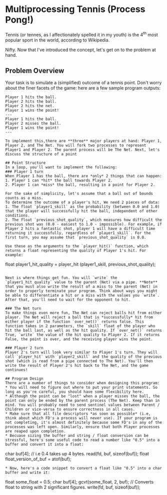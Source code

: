 # Multiprocessing Tennis (Process Pong!)

Tennis (or tennes, as I affectionately spelled it in my youth) is the 4<sup>th</sup> most popular sport in the world, according to Wikipedia. 

Nifty. Now that I've introduced the concept, let's get on to the problem at hand.


## Problem Overview
Your task is to simulate a (simplified) outcome of a tennis point. Don't worry about the finer facets of the game: here are a few sample program outputs:

```
Player 1 hits the ball.
Player 2 hits the ball.
Player 2 hits the net.
Player 1 wins the point!
---
Player 1 hits the ball.
Player 2 misses the ball.
Player 1 wins the point!
---

To implement this,there are **three** major players at hand: Player 1, Player 2, and The Net. You will fork two processes to represent Player1 and Player 2. The parent process will be The Net. Next, let's discuss the structure of a point

## Point Structure
In a loop, you'll want to implement the following:
### Player 1 turn
When Player 1 has the ball, there are *only* 2 things that can happen:
1. Player 1 can *hit* the ball towards Player 2.
2. Player 1 can *miss* the ball, resulting in a point for Player 2.

For the sake of simplicity, let's assume that a ball out of bounds counts as a miss.
To determine the outcome of a player's hit, We need 2 pieces of data: 
1. The float `player1_skill` as the probability (between 0.0 and 1.0) that the player will successfully hit the ball, independent of other conditions.
2. The float `previous_shot_quality`, which measures how difficult the previous shot was (0.0 - easiest to 1.0 - impossible). For example, if Player 2 hits a fantastic shot, player 1 will have a difficult time returning it successfully, regardless of `player1_skill`. For the first turn, you may assume that `previous_shot_quality` is 0.0.

Use these as the arguments to the `player_hit()` function, which returns a float representing the quality of Player 1's hit. For example:
```
float player1_hit_quality = player_hit (player1_skill, previous_shot_quality);
```

Next is where things get fun. You will `write` the `player1_hit_quality` value to the parent (Net) via a pipe. **Note** that you must also write the result of a miss to the parent (Net) in order to properly terminate your program. Think about ways you might be able to differentiate a hit or a miss with the values you `write`. After that, you'll need to wait for the opponent to hit.

### The Net turn
To make things even more fun, The Net can reject balls hit from either player. The Net will reject a ball that is *successfully* hit from either player if the function `over_net()` returns false. This function takes in 2 parameters, the `skill` float of the player who hit the ball last, as well as the hit quality. If `over_net()` returns True, `write` the value of the hit quality to Player 2. If it returns False, the point is over, and the receiving player wins the point.

### Player 2 turn
Player 2's turn will look very similar to Player 1's turn. They will call `player_hit` with `player2_skill` and the quality of the previous shot (which is read from a pipe connected to The Net). You'll then write the result of Player 2's hit back to The Net, and the game continues!

## Program Design
There are a number of things to consider when designing this program:
* You will need to figure out where to put your print statements. So long as you're careful, you should have some flexibility here.
* Although the point can be "lost" when a player misses the ball, the point can only be ended by the parent process (The Net). Keep than in mind. You will probably need to send sentinel values between Parent / Children or vice-versa to ensure correctness in all cases.
* Make sure that all file descriptors *as soon as possible* (i.e, think about which FD's a process will never use). If your program is not completing, it's almost definitely because some FD's in any of the processes was left open. Similarly, ensure that both Player processes are reaped upon completion.
* Becuase sizing the buffer and string / float conversion can be stressful, here's some useful code to read a number like "0.5" into a buffer and convert it into a float:
```       
char buf[4]; // i.e 0.4 takes up 4 bytes.
read(fd, buf, sizeof(buf));
float float_version_of_buf = atof(buf);
```
* Now, here's a code snippet to convert a float like "0.5" into a char buffer and write it:
```
float some_float = 0.5;
char buf[4];
gcvt(some_float, 2, buf); // Converts float to string with 2 significant figures.
write(fd, buf, sizeof(buf));
```
